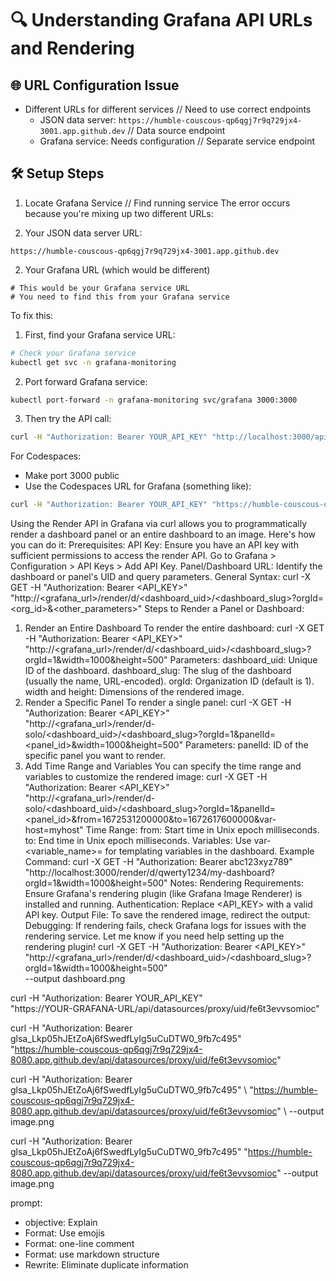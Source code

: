 # 🔍 Understanding Grafana API URLs and Rendering

## 🌐 URL Configuration Issue
- Different URLs for different services // Need to use correct endpoints
  - JSON data server: `https://humble-couscous-qp6qgj7r9q729jx4-3001.app.github.dev` // Data source endpoint
  - Grafana service: Needs configuration // Separate service endpoint

## 🛠️ Setup Steps
1. Locate Grafana Service // Find running service
The error occurs because you're mixing up two different URLs:

1. Your JSON data server URL:
```
https://humble-couscous-qp6qgj7r9q729jx4-3001.app.github.dev
```

2. Your Grafana URL (which would be different)
```
# This would be your Grafana service URL
# You need to find this from your Grafana service
```

To fix this:

1. First, find your Grafana service URL:
```bash
# Check your Grafana service
kubectl get svc -n grafana-monitoring
```

2. Port forward Grafana service:
```bash
kubectl port-forward -n grafana-monitoring svc/grafana 3000:3000
```

3. Then try the API call:
```bash
curl -H "Authorization: Bearer YOUR_API_KEY" "http://localhost:3000/api/dashboards/home"
```

For Codespaces:
- Make port 3000 public
- Use the Codespaces URL for Grafana (something like):
```bash
curl -H "Authorization: Bearer YOUR_API_KEY" "https://humble-couscous-qp6qgj7r9q729jx4-3000.app.github.dev/api/dashboards/home" https://humble-couscous-qp6qgj7r9q729jx4-8080.app.github.dev/d/ae6t3n5xf14hsc/dummy-dashboard?from=2024-01-01T00:00:00.000Z&to=2024-01-03T00:00:00.000Z&timezone=browser&viewPanel=panel-1
```



Using the Render API in Grafana via curl allows you to programmatically render a dashboard panel or an entire dashboard to an image. Here's how you can do it:
Prerequisites:
API Key: Ensure you have an API key with sufficient permissions to access the render API.
Go to Grafana > Configuration > API Keys > Add API Key.
Panel/Dashboard URL: Identify the dashboard or panel's UID and query parameters.
General Syntax:
curl -X GET -H "Authorization: Bearer <API_KEY>" \
    "http://<grafana_url>/render/d/<dashboard_uid>/<dashboard_slug>?orgId=<org_id>&<other_parameters>"
Steps to Render a Panel or Dashboard:
1. Render an Entire Dashboard
To render the entire dashboard:
curl -X GET -H "Authorization: Bearer <API_KEY>" \
    "http://<grafana_url>/render/d/<dashboard_uid>/<dashboard_slug>?orgId=1&width=1000&height=500"
Parameters:
dashboard_uid: Unique ID of the dashboard.
dashboard_slug: The slug of the dashboard (usually the name, URL-encoded).
orgId: Organization ID (default is 1).
width and height: Dimensions of the rendered image.
2. Render a Specific Panel
To render a single panel:
curl -X GET -H "Authorization: Bearer <API_KEY>" \
    "http://<grafana_url>/render/d-solo/<dashboard_uid>/<dashboard_slug>?orgId=1&panelId=<panel_id>&width=1000&height=500"
Parameters:
panelId: ID of the specific panel you want to render.
3. Add Time Range and Variables
You can specify the time range and variables to customize the rendered image:
curl -X GET -H "Authorization: Bearer <API_KEY>" \
    "http://<grafana_url>/render/d-solo/<dashboard_uid>/<dashboard_slug>?orgId=1&panelId=<panel_id>&from=1672531200000&to=1672617600000&var-host=myhost"
Time Range:
from: Start time in Unix epoch milliseconds.
to: End time in Unix epoch milliseconds.
Variables:
Use var-<variable_name>=<value> for templating variables in the dashboard.
Example Command:
curl -X GET -H "Authorization: Bearer abc123xyz789" \
    "http://localhost:3000/render/d/qwerty1234/my-dashboard?orgId=1&width=1000&height=500"
Notes:
Rendering Requirements: Ensure Grafana's rendering plugin (like Grafana Image Renderer) is installed and running.
Authentication: Replace <API_KEY> with a valid API key.
Output File: To save the rendered image, redirect the output:
Debugging: If rendering fails, check Grafana logs for issues with the rendering service.
Let me know if you need help setting up the rendering plugin!
curl -X GET -H "Authorization: Bearer <API_KEY>" \
    "http://<grafana_url>/render/d/<dashboard_uid>/<dashboard_slug>?orgId=1&width=1000&height=500" \
    --output dashboard.png
 
 curl -H "Authorization: Bearer YOUR_API_KEY" \
"https://YOUR-GRAFANA-URL/api/datasources/proxy/uid/fe6t3evvsomioc"


curl -H "Authorization: Bearer glsa_Lkp05hJEtZoAj6fSwedfLyIg5uCuDTW0_9fb7c495" \
"https://humble-couscous-qp6qgj7r9q729jx4-8080.app.github.dev/api/datasources/proxy/uid/fe6t3evvsomioc"


curl -H "Authorization: Bearer glsa_Lkp05hJEtZoAj6fSwedfLyIg5uCuDTW0_9fb7c495" \ "https://humble-couscous-qp6qgj7r9q729jx4-8080.app.github.dev/api/datasources/proxy/uid/fe6t3evvsomioc" \ --output image.png

curl -H "Authorization: Bearer glsa_Lkp05hJEtZoAj6fSwedfLyIg5uCuDTW0_9fb7c495" "https://humble-couscous-qp6qgj7r9q729jx4-8080.app.github.dev/api/datasources/proxy/uid/fe6t3evvsomioc" --output image.png

prompt:
- objective: Explain 
- Format: Use emojis
- Format: one-line comment
- Format: use markdown structure
- Rewrite: Eliminate duplicate information